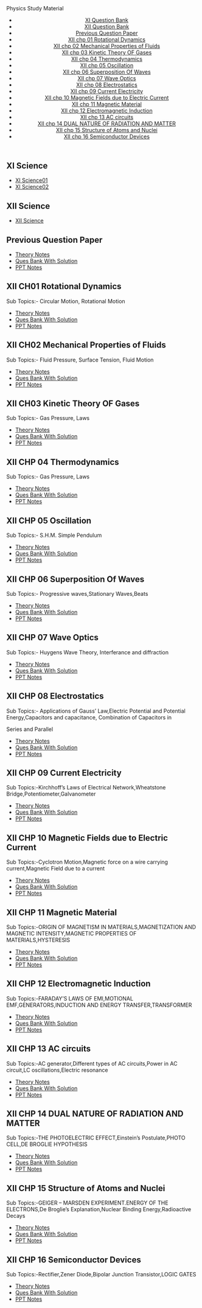 <!DOCTYPE html>
<html lang="en">

<head>
    <meta charset="UTF-8">
    <meta name="viewport" content="width=device-width, initial-scale=1.0">
    Physics Study Material
    <link rel="stylesheet" href="styles.css">
</head>

<body>
    <header>
        <nav>
            <ul>
                <li><a href="#Question Bank XI">XI Question Bank</a></li>  
                <li><a href="#Question Bank XII">XII Question Bank</a></li>
                <li><a href="#pyq">Previous Question Paper</a></li>
                <li><a href="#CH01 Rotational Dynamics">XII chp 01 Rotational Dynamics</a></li>
                <li><a href="#CH02 Mechanical Properties of Fluids">XII chp 02 Mechanical Properties of Fluids</a></li>
                <li><a href="#CH03 Kinetic Theory OF Gases">XII chp 03 Kinetic Theory OF Gases</a></li>
                <li><a href="#CH04 Thermodynamics">XII chp 04 Thermodynamics</a></li>
                <li><a href="#CH05 Oscillation">XII chp 05 Oscillation</a></li>
                <li><a href="#CH06 Superposition Of Waves">XII chp 06 Superposition Of Waves</a></li>
                <li><a href="#CH07 Wave Optics">XII chp 07 Wave Optics</a></li>
                <li><a href="#CH08 Electrostatics">XII chp 08 Electrostatics</a></li>
                <li><a href="#CH09 Current Electricity">XII chp 09 Current Electricity</a></li>
                <li><a href="#CH10 Magnetic Fields due to Electric Current">XII chp 10 Magnetic Fields due to Electric Current</a></li>
                <li><a href="#CH11 Magnetic Material">XII chp 11 Magnetic Material</a></li>
                <li><a href="#CH12 Electromagnetic Induction">XII chp 12 Electromagnetic Induction</a></li>
                <li><a href="#CH13 AC circuits">XII chp 13 AC circuits</a></li>
                <li><a href="#CH14 DUAL NATURE OF RADIATION AND MATTER">XII chp 14 DUAL NATURE OF RADIATION AND MATTER</a></li>
                <li><a href="#CH15 Structure of Atoms and Nuclei">XII chp 15 Structure of Atoms and Nuclei</a></li>
                <li><a href="#CH16 Semiconductor Devices">XII chp 16 Semiconductor Devices</a></li>
            </ul>
        </nav>
    </header>
    <main>
        <section id="Question Bank XI">
            <h2>XI Science</h2>
            <ul>
                <li><a href="https://drive.google.com/file/d/1Q3PVflQipZgRCmupWnzEuxreeXXUY7Td/view?usp=sharing">XI Science01</a></li>
                <li><a href="https://drive.google.com/file/d/1bg92ksFB56C40yUquop93jpMxWMg4K9L/view?usp=sharing">XI Science02</a></li>
            </ul>
        </section>
        <section id="Question Bank XII">
            <h2>XII Science</h2>
            <ul>
                <li><a href="https://drive.google.com/file/d/1utkHfK7aX7mlvwbvujAk_Ylzmvhg0Tv3/view?usp=sharing">XII Science</a></li>
            </ul>
        </section>
        <section id="pyq">
            <h2>Previous Question Paper</h2>
            <ul>
                <li><a href="https://drive.google.com/file/d/11elVnPEsITs5qaQQj42WYnajniA-62Vv/view?usp=sharing">Theory Notes</a></li>
                <li><a href="https://drive.google.com/file/d/1b5w8Yno4t6QZoOVYJAplktbvLw5oI9D9/view?usp=sharing">Ques Bank With Solution</a></li>
                <li><a href="https://drive.google.com/file/d/1bguk3hUJl7YPl0ZzpcOIcty_nUcbG6xz/view?usp=sharing">PPT Notes</a></li>
           </ul>
        </section>
        <section id="CH01 Rotational Dynamics">
            <h2>XII CH01 Rotational Dynamics</h2>
            <p>Sub Topics:- Circular Motion, Rotational Motion</p>
            <ul>
                <li><a href="https://drive.google.com/file/d/1j7kWkxkpEsvW8RRSYJgICzGs7BTTi8Mk/view?usp=sharing">Theory Notes</a></li>
                <li><a href="https://drive.google.com/file/d/10Wac8OeIPZD99-liHEjLLHLH0mkF4Vs6/view?usp=sharing">Ques Bank With Solution</a></li>
                <li><a href="https://drive.google.com/file/d/10JL7Lfm5xtRW5uqWA79u_ijnAA7AaFac/view?usp=sharing">PPT Notes</a></li>
            </ul>
        </section>
        <section id="CH02 Mechanical Properties of Fluids">
            <h2>XII CH02 Mechanical Properties of Fluids</h2>
            <p>Sub Topics:- Fluid Pressure, Surface Tension, Fluid Motion</p>
            <ul>
                <li><a href="https://drive.google.com/file/d/1gUE9aqP0axqTV5SebLBLSoHH_dsHG1xg/view?usp=sharing">Theory Notes</a></li>
                <li><a href="https://drive.google.com/file/d/1fcarcAwhToZ_8MT-Ly9GJMo-8BKOxWSu/view?usp=sharing">Ques Bank With Solution</a></li>
                <li><a href="https://drive.google.com/file/d/1VSP94fWrZdPsIFFP1I-BPG5bsOHxhXY8/view?usp=sharing">PPT Notes</a></li>
            </ul>
        </section>
        <section id="CH03 Kinetic Theory OF Gases">
            <h2>XII CH03 Kinetic Theory OF Gases</h2>
            <p>Sub Topics:- Gas Pressure, Laws</p>
            <ul>
                <li><a href="https://drive.google.com/file/d/1ihhingyi-e02usoPJqC_UH9mkl8bBjfi/view?usp=sharing">Theory Notes</a></li>
                <li><a href="https://drive.google.com/file/d/1mLp-N3gEkGgh305-CXrXH2wlIoL8-jrK/view?usp=sharing">Ques Bank With Solution</a></li>
                <li><a href="https://drive.google.com/file/d/1Z820G5joC74F_RY4KVL7s9wZprxtI9_h/view?usp=sharing">PPT Notes</a></li>
           </ul>
        </section>
        <section id="CH04 Thermodynamics">
            <h2>XII CHP 04 Thermodynamics</h2>
            <p>Sub Topics:- Gas Pressure, Laws</p>
            <ul>
                <li><a href="https://drive.google.com/file/d/1MVLZcZZzsek2oaePzua4rHH7lwMLSvoj/view?usp=sharing">Theory Notes</a></li>
                <li><a href="https://drive.google.com/file/d/1b5w8Yno4t6QZoOVYJAplktbvLw5oI9D9/view?usp=sharing">Ques Bank With Solution</a></li>
                <li><a href="https://drive.google.com/file/d/1bguk3hUJl7YPl0ZzpcOIcty_nUcbG6xz/view?usp=sharing">PPT Notes</a></li>
           </ul>
        </section>
        <section id="CH05 Oscillation">
            <h2>XII CHP 05 Oscillation</h2>
            <p>Sub Topics:- S.H.M. Simple Pendulum </p>
            <ul>
                <li><a href="https://drive.google.com/file/d/1jGLeTeEJyTJVVQFPxpT-TGMR8h1UJ4yg/view?usp=sharing">Theory Notes</a></li>
                <li><a href="https://drive.google.com/file/d/1b51PXyBVzzrlWLszsaLMNWxku4g1RtZr/view?usp=sharing">Ques Bank With Solution</a></li>
                <li><a href="https://drive.google.com/file/d/1SSeqGNSg8e_DhP8tfuKZFSyMnueHd-nd/view?usp=sharing">PPT Notes</a></li>
           </ul>
        </section>
        <section id="CH06 Superposition Of Waves">
            <h2>XII CHP 06 Superposition Of Waves</h2>
            <p>Sub Topics:- Progressive waves,Stationary Waves,Beats </p>
            <ul>
                <li><a href="https://drive.google.com/file/d/1urBHPSgONsYETpdKX3l-taF-z9UX6u7C/view?usp=sharing">Theory Notes</a></li>
                <li><a href="https://drive.google.com/file/d/12LBBr1hNx9FcPLnwW87n3wqWDXeX7NaO/view?usp=sharing">Ques Bank With Solution</a></li>
                <li><a href="https://drive.google.com/file/d/1D8ZtqHFv2K8DnLy2t6QOuvC2jcF7XpMt/view?usp=sharing">PPT Notes</a></li>
           </ul>
        </section>
        <section id="CH07 Wave Optics">
            <h2>XII CHP 07 Wave Optics</h2>
            <p>Sub Topics:- Huygens Wave Theory, Interferance and diffraction</p>
            <ul>
                <li><a href="https://drive.google.com/file/d/1TOU-Mshp-5PPjodj-Q3LiW4Vf-GroDj9/view?usp=sharing">Theory Notes</a></li>
                <li><a href="https://drive.google.com/file/d/1vf9Saly9jLd4wlUrIBPUSeR_kHCMojl7/view?usp=sharing">Ques Bank With Solution</a></li>
                <li><a href="https://drive.google.com/file/d/1BZgyHuplGQhoTf3UHPLEPBnACgwGK7jz/view?usp=sharing">PPT Notes</a></li>
           </ul>
        </section>
        <section id="CH08 Electrostatics">
            <h2>XII CHP 08 Electrostatics</h2>
            <p>Sub Topics:- Applications of Gauss’ Law,Electric Potential and Potential Energy,Capacitors and capacitance, Combination of Capacitors in

Series and Parallel</p>
            <ul>
                <li><a href="https://drive.google.com/file/d/1FuvvocQIWsWsuNE8qsOZ0wAlzY7Rcuvd/view?usp=sharing">Theory Notes</a></li>
                <li><a href="https://drive.google.com/file/d/1Ue1hcZAA8P_K7eTqDxtS91rOAT12eFr2/view?usp=sharing">Ques Bank With Solution</a></li>
                <li><a href="https://drive.google.com/file/d/14wq1tOYyr2TKOrNBvckDaaV0Y679D7sS/view?usp=sharing">PPT Notes</a></li>
           </ul>
        </section>
        <section id="CH09 Current Electricity">
            <h2>XII CHP 09 Current Electricity</h2>
            <p>Sub Topics:-Kirchhoff’s Laws of Electrical Network,Wheatstone Bridge,Potentiometer,Galvanometer</p>
            <ul>
                <li><a href="https://drive.google.com/file/d/1gaXthr7QG-cq0ezLFlOQWnrs_I99wpHZ/view?usp=sharing">Theory Notes</a></li>
                <li><a href="https://drive.google.com/file/d/14JxhvzrUYYRYwHmeKhyiQSIf-OnET5iJ/view?usp=sharing">Ques Bank With Solution</a></li>
                <li><a href="https://drive.google.com/file/d/1RPBtceG5CNNdJia6U_-qlKr4DJ-u6qPV/view?usp=sharing">PPT Notes</a></li>
           </ul>
        </section>
        <section id="CH10 Magnetic Fields due to Electric Current">
            <h2>XII CHP 10 Magnetic Fields due to Electric Current</h2>
            <p>Sub Topics:-Cyclotron Motion,Magnetic force on a wire carrying current,Magnetic Field due to a current</p>
            <ul>
                <li><a href="https://drive.google.com/file/d/1qtAH3u8qd_Yk2_j_Pe8oz__7tPV3N9NM/view?usp=sharing">Theory Notes</a></li>
                <li><a href="https://drive.google.com/file/d/1ZM-RDF3e1PwuwueyIgHo3lzMIZQQ6Wy0/view?usp=sharing">Ques Bank With Solution</a></li>
                <li><a href="https://drive.google.com/file/d/1m50pFvJhL69UN17s_ncXeXDlRiXY80lI/view?usp=sharing">PPT Notes</a></li>
           </ul>
        </section>
        <section id="CH11 Magnetic Material">
            <h2>XII CHP 11 Magnetic Material</h2>
            <p>Sub Topics:-ORIGIN OF MAGNETISM IN MATERIALS,MAGNETIZATION AND MAGNETIC INTENSITY,MAGNETIC PROPERTIES OF MATERIALS,HYSTERESIS</p>
            <ul>
                <li><a href="https://drive.google.com/file/d/1nTyjkyn3lrKGD2ffgezveRs5UmtARIaa/view?usp=sharing">Theory Notes</a></li>
                <li><a href="https://drive.google.com/file/d/1bUtTND1A8491A5HUpXyyaip5b7Nw_h7L/view?usp=sharing">Ques Bank With Solution</a></li>
                <li><a href="https://drive.google.com/file/d/18dDt_arBPStLf2sEGGU6QnazG55UF6u0/view?usp=sharing">PPT Notes</a></li>
           </ul>
        </section>
        <section id="CH12 Electromagnetic Induction">
            <h2>XII CHP 12 Electromagnetic Induction</h2>
            <p>Sub Topics:-FARADAY’S LAWS OF EMI,MOTIONAL EMF,GENERATORS,INDUCTION AND ENERGY TRANSFER,TRANSFORMER</p>
            <ul>
                <li><a href="https://drive.google.com/file/d/1wM-klMTP9bXpuxEVGauTzOaJw5R1ev5C/view?usp=sharing">Theory Notes</a></li>
                <li><a href="https://drive.google.com/file/d/1dxS6x-_VvM6qd3B2iocHAARsQYtvzVeB/view?usp=sharing">Ques Bank With Solution</a></li>
                <li><a href="https://drive.google.com/file/d/179IzCAMxcd8zYjmPk5zCUh-x5gzJgw75/view?usp=sharing">PPT Notes</a></li>
           </ul>
        </section>
        <section id="CH13 AC circuits">
            <h2>XII CHP 13 AC circuits</h2>
            <p>Sub Topics:-AC generator,Different types of AC circuits,Power in AC circuit,LC oscillations,Electric resonance</p>
            <ul>
                <li><a href="https://drive.google.com/file/d/18LqdirX04GoFKHPOBBswnR_MiEcZGWeY/view?usp=sharing">Theory Notes</a></li>
                <li><a href="https://drive.google.com/file/d/1DEG9yNhvxc5XaZdyYiWLLwq8ulNeRToa/view?usp=sharing">Ques Bank With Solution</a></li>
                <li><a href="https://drive.google.com/file/d/1ZHOzFRKzActNOKJMRgfje2NiRL63hHuU/view?usp=sharing">PPT Notes</a></li>
           </ul>
        </section>
        <section id="CH14 DUAL NATURE OF RADIATION AND MATTER">
            <h2>XII CHP 14 DUAL NATURE OF RADIATION AND MATTER</h2>
            <p>Sub Topics:-THE PHOTOELECTRIC EFFECT,Einstein’s Postulate,PHOTO CELL,DE BROGLIE HYPOTHESIS</p>
            <ul>
                <li><a href="https://drive.google.com/file/d/1nl6gNJhr9KJh9Xd_c5x8j7WyR8nMeTtI/view?usp=sharing">Theory Notes</a></li>
                <li><a href="https://drive.google.com/file/d/1Aecc6eYOez0yPawQLS_sDh81JDGkpBQ4/view?usp=sharing">Ques Bank With Solution</a></li>
                <li><a href="https://drive.google.com/file/d/1x3q2xWSf4gFKKo4vPDp8cmEfqdsBt_92/view?usp=sharing">PPT Notes</a></li>
           </ul>
        </section>
        <section id="CH15 Structure of Atoms and Nuclei">
            <h2>XII CHP 15 Structure of Atoms and Nuclei</h2>
            <p>Sub Topics:-GEIGER – MARSDEN EXPERIMENT.ENERGY OF THE ELECTRONS,De Broglie’s Explanation,Nuclear Binding Energy,Radioactive Decays</p>
            <ul>
                <li><a href="https://drive.google.com/file/d/1QwAnMYgnqABsXZ2v24q_lkzQPOU73NYT/view?usp=sharing">Theory Notes</a></li>
                <li><a href="https://drive.google.com/file/d/1d73xZE_xaL04tEm6jIlHtbo1FCj6QhGz/view?usp=sharing">Ques Bank With Solution</a></li>
                <li><a href="https://drive.google.com/file/d/1rYUAJ8HBjSLWsbRSmv1ZjE1vKdQ6hgYc/view?usp=sharing">PPT Notes</a></li>
           </ul>
        </section>
         <section id="CH16 Semiconductor Devices">
            <h2>XII CHP 16 Semiconductor Devices</h2>
            <p>Sub Topics:-Rectifier,Zener Diode,Bipolar Junction Transistor,LOGIC GATES</p>
            <ul>
                <li><a href="https://drive.google.com/file/d/1vv8uInIe0Eex8kbE69x6PPmdINizzFKR/view?usp=sharing">Theory Notes</a></li>
                <li><a href="https://drive.google.com/file/d/1PG-HUftyTkDwf2BUr30n4dBK3OyqIrB0/view?usp=sharing">Ques Bank With Solution</a></li>
                <li><a href="https://drive.google.com/file/d/1E1hqmdC57BnYPDQp5a_wzVB_DN2FKyEL/view?usp=sharing">PPT Notes</a></li>
           </ul>
        </section>
        </main>
    </body>

</html>
